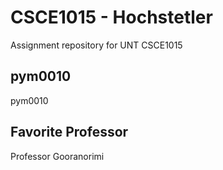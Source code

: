 # CSCE1015 - Hochstetler
Assignment repository for UNT CSCE1015



## pym0010
pym0010
## Favorite Professor
Professor Gooranorimi
